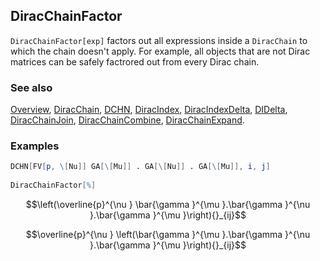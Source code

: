 ## DiracChainFactor

`DiracChainFactor[exp]` factors out all expressions inside a `DiracChain` to which the chain doesn't apply. For example, all objects that are not Dirac matrices can be safely factrored out from every Dirac chain.

### See also

[Overview](Extra/FeynCalc.md), [DiracChain](DiracChain.md), [DCHN](DCHN.md), [DiracIndex](DiracIndex.md), [DiracIndexDelta](DiracIndexDelta.md), [DIDelta](DIDelta.md), [DiracChainJoin](DiracChainJoin.md), [DiracChainCombine](DiracChainCombine.md), [DiracChainExpand](DiracChainExpand.md).

### Examples

```mathematica
DCHN[FV[p, \[Nu]] GA[\[Mu]] . GA[\[Nu]] . GA[\[Mu]], i, j] 
 
DiracChainFactor[%]
```

$$\left(\overline{p}^{\nu } \bar{\gamma }^{\mu }.\bar{\gamma }^{\nu }.\bar{\gamma }^{\mu }\right){}_{ij}$$

$$\overline{p}^{\nu } \left(\bar{\gamma }^{\mu }.\bar{\gamma }^{\nu }.\bar{\gamma }^{\mu }\right){}_{ij}$$